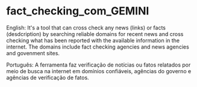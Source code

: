 # fact_checking_com_GEMINI
English: It's a tool that can cross check any news (links) or facts (desdcription) by searching reliable domains for recent news and cross checking what has been reported with the available information in the internet. The domains include fact checking agencies and news agencies and govenment sites.

Português: A ferramenta faz verificação de notícias ou fatos relatados por meio de busca na internet em domínios confiáveis, agências do governo e agências de verificação de fatos.
